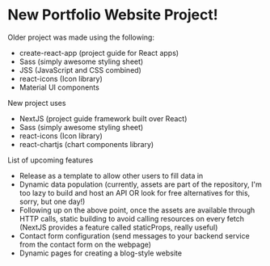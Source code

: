 # New Portfolio Website Project!

Older project was made using the following:
* create-react-app (project guide for React apps)
* Sass (simply awesome styling sheet)
* JSS (JavaScript and CSS combined)
* react-icons (Icon library)
* Material UI components

New project uses
* NextJS (project guide framework built over React)
* Sass (simply awesome styling sheet)
* react-icons (Icon library)
* react-chartjs (chart components library)

List of upcoming features
* Release as a template to allow other users to fill data in
* Dynamic data population (currently, assets are part of the repository, I'm too lazy to build and host an API OR look for free alternatives for this, sorry, but one day!)
* Following up on the above point, once the assets are available through HTTP calls, static building to avoid calling resources on every fetch (NextJS provides a feature called staticProps, really useful)
* Contact form configuration (send messages to your backend service from the contact form on the webpage)
* Dynamic pages for creating a blog-style website

